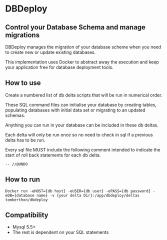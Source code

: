 # DBDeploy
## Control your Database Schema and manage migrations

DBDeploy manages the migration of your database scheme when you need to create new or update existing databases.

This implementation uses Docker to abstract away the execution and keep your application free for database deployment tools.

## How to use

Create a numbered list of db delta scripts that will be run in numerical order.

These SQL command files can initialise your database by creating tables, populating databases with initial data set or migrating to an updated schemas.

Anything you can run in your database can be included in these db deltas.

Each delta will only be run once so no need to check in sql if a previous delta has to be run.

Every sql file MUST include the following comment intended to indicate the start of roll back statements for each db delta.

```
-- //@UNDO
```
## How to run
```
Docker run -eHOST={db host} -eUSER={db user} -ePASS={db password} -eDB={database name} -v {your delta Dir}:/app/dbdeploy/deltas tomberthon/dbdeploy
```
## Compatibility
 - Mysql 5.5+
 - The rest is dependent on your SQL statements

